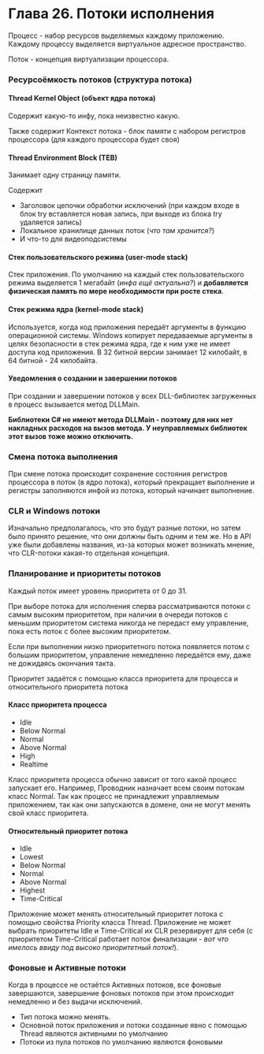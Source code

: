 # Глава 26. Потоки исполнения

Процесс - набор ресурсов выделяемых каждому приложению. Каждому процессу выделяется виртуальное адресное пространство.

Поток - концепция виртуализации процессора.

### Ресурсоёмкость потоков \(структура потока\)

#### Thread Kernel Object \(объект ядра потока\)

Содержит какую-то инфу, пока неизвестно какую.

Также содержит Контекст потока - блок памяти с набором регистров процессора \(для каждого процессора будет своя\)

#### Thread Environment Block \(TEB\)

Занимает одну страницу памяти.

Содержит

* Заголовок цепочки обработки исключений \(при каждом входе в блок try вставляется новая запись, при выходе из блока try удаляется запись\)
* Локальное хранилище данных поток \(_что там хранится?_\)
* И что-то для видеоподсистемы

#### Стек пользовательского режима \(user-mode stack\)

Стек приложения. По умолчанию на каждый стек пользовательского режима выделяется 1 мегабайт \(_инфа ещё актуальна?_\) и **добавляется физическая память по мере необходимости при росте стека**.

#### Стек режима ядра \(kernel-mode stack\)

Используется, когда код приложения передаёт аргументы в функцию операционной системы. Windows копирует передаваемые аргументы в целях безопасности в стек режима ядра, где к ним уже не имеет доступа код приложения. В 32 битной версии занимает 12 килобайт, в 64 битной - 24 килобайта.

#### Уведомления о создании и завершении потоков

При создании и завершении потоков у всех DLL-библиотек загруженных в процесс вызывается метод DLLMain.

**Библиотеки C\# не имеют метода DLLMain - поэтому для них нет накладных расходов на вызов метода. У неуправляемых библиотек этот вызов тоже можно отключить.**

### Смена потока выполнения

При смене потока происходит сохранение состояния регистров процессора в поток \(в ядро потока\), который прекращает выполнение и регистры заполняются инфой из потока, который начинает выполнение.

### CLR и Windows потоки

Изначально предполагалось, что это будут разные потоки, но затем было принято решение, что они должны быть одним и тем же. Но в API уже были добавлены названия, из-за которых может возникать мнение, что CLR-потоки какая-то отдельная концепция.

### Планирование и приоритеты потоков

Каждый поток имеет уровень приоритета от 0 до 31.

При выборе потока для исполнения сперва рассматриваются потоки с самым высоким приоритетом, при наличии в очереди потоков с меньшим приоритетом система никогда не передаст ему управление, пока есть поток с более высоким приоритетом.

Если при выполнении низко приоритетного потока появляется потом с большим приоритетом, управление немедленно передаётся ему, даже не дожидаясь окончания такта.

Приоритет задаётся с помощью класса приоритета для процесса и относительного приоритета потока

#### Класс приоритета процесса

* Idle
* Below Normal
* Normal
* Above Normal
* High
* Realtime

Класс приоритета процесса обычно зависит от того какой процесс запускает его. Например, Проводник назначает всем своим потокам класс Normal. Так как процесс не принадлежит управляемым приложением, так как они запускаются в домене, они не могут менять свой класс приоритета.

#### Относительный приоритет потока

* Idle
* Lowest
* Below Normal
* Normal
* Above Normal
* Highest
* Time-Critical

Приложение может менять относительный приоритет потока с помощью свойства Priority класса Thread. Приложение не может выбрать приоритеты Idle и Time-Critical их CLR резервирует для себя \(с приоритетом Time-Critical работает поток финализации - _вот что имелось ввиду под высоко приоритетный поток!_\).

### Фоновые и Активные потоки

Когда в процессе не остаётся Активных потоков, все фоновые завершаются, завершение фоновых потоков при этом происходит немедленно и без выдачи исключений.

* Тип потока можно менять.
* Основной поток приложения и потоки созданные явно с помощью Thread являются активными по умолчанию
* Потоки из пула потоков по умолчанию являются фоновыми



